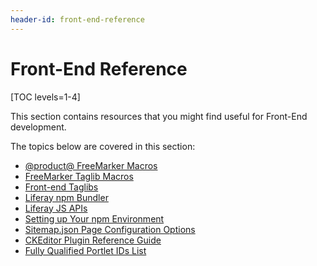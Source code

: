 ```yaml
---
header-id: front-end-reference
---
```


# Front-End Reference

[TOC levels=1-4]

This section contains resources that you might find useful for Front-End 
development. 

The topics below are covered in this section:

- [@product@ FreeMarker Macros](/docs/7-2/reference/-/knowledge_base/r/product-freemarker-macros)
- [FreeMarker Taglib Macros](/docs/7-2/reference/-/knowledge_base/r/freemarker-taglib-macros)
- [Front-end Taglibs](/docs/7-2/reference/-/knowledge_base/r/front-end-taglibs)
- [Liferay npm Bundler](/docs/7-2/reference/-/knowledge_base/r/liferay-npm-bundler)
- [Liferay JS APIs](/docs/7-2/reference/-/knowledge_base/r/liferay-javascript-apis)
- [Setting up Your npm Environment](/docs/7-2/reference/-/knowledge_base/r/setting-up-your-npm-environment)
- [Sitemap.json Page Configuration Options](/docs/7-2/reference/-/knowledge_base/r/sitemap-page-configuration-options)
- [CKEditor Plugin Reference Guide](/docs/7-2/reference/-/knowledge_base/r/ckeditor-plugin-reference-guide)
- [Fully Qualified Portlet IDs List](/docs/7-2/reference/-/knowledge_base/r/fully-qualified-portlet-ids)
<!--- AlloyEditor Button Reference Guide -->
